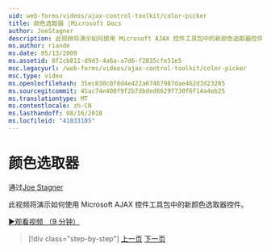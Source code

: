```yaml
---
uid: web-forms/videos/ajax-control-toolkit/color-picker
title: 颜色选取器 |Microsoft Docs
author: JoeStagner
description: 此视频将演示如何使用 Microsoft AJAX 控件工具包中的新颜色选取器控件。
ms.author: riande
ms.date: 05/13/2009
ms.assetid: 8f2cb811-d9d3-4a6a-a7d6-f2035cfe51e5
msc.legacyurl: /web-forms/videos/ajax-control-toolkit/color-picker
msc.type: video
ms.openlocfilehash: 35ec830c0f0d4e422a67467987dae462d3d23285
ms.sourcegitcommit: 45ac74e400f9f2b7dbded66297730f6f14a4eb25
ms.translationtype: MT
ms.contentlocale: zh-CN
ms.lasthandoff: 08/16/2018
ms.locfileid: "41833105"
---
```

<a name="color-picker"></a>颜色选取器
====================
通过[Joe Stagner](https://github.com/JoeStagner)

此视频将演示如何使用 Microsoft AJAX 控件工具包中的新颜色选取器控件。

[&#9654;观看视频 （9 分钟）](https://channel9.msdn.com/Blogs/ASP-NET-Site-Videos/color-picker)

> [!div class="step-by-step"]
> [上一页](control-extenders.md)
> [下一页](combo-box.md)
